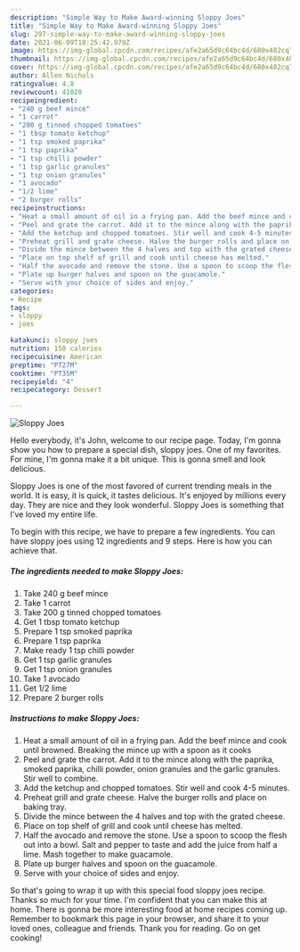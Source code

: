 ```yaml
---
description: "Simple Way to Make Award-winning Sloppy Joes"
title: "Simple Way to Make Award-winning Sloppy Joes"
slug: 297-simple-way-to-make-award-winning-sloppy-joes
date: 2021-06-09T18:25:42.979Z
image: https://img-global.cpcdn.com/recipes/afe2a65d9c64bc4d/680x482cq70/sloppy-joes-recipe-main-photo.jpg
thumbnail: https://img-global.cpcdn.com/recipes/afe2a65d9c64bc4d/680x482cq70/sloppy-joes-recipe-main-photo.jpg
cover: https://img-global.cpcdn.com/recipes/afe2a65d9c64bc4d/680x482cq70/sloppy-joes-recipe-main-photo.jpg
author: Allen Nichols
ratingvalue: 4.8
reviewcount: 41020
recipeingredient:
- "240 g beef mince"
- "1 carrot"
- "200 g tinned chopped tomatoes"
- "1 tbsp tomato ketchup"
- "1 tsp smoked paprika"
- "1 tsp paprika"
- "1 tsp chilli powder"
- "1 tsp garlic granules"
- "1 tsp onion granules"
- "1 avocado"
- "1/2 lime"
- "2 burger rolls"
recipeinstructions:
- "Heat a small amount of oil in a frying pan. Add the beef mince and cook until browned. Breaking the mince up with a spoon as it cooks"
- "Peel and grate the carrot. Add it to the mince along with the paprika, smoked paprika, chilli powder, onion granules and the garlic granules. Stir well to combine."
- "Add the ketchup and chopped tomatoes. Stir well and cook 4-5 minutes."
- "Preheat grill and grate cheese. Halve the burger rolls and place on baking tray."
- "Divide the mince between the 4 halves and top with the grated cheese."
- "Place on top shelf of grill and cook until cheese has melted."
- "Half the avocado and remove the stone. Use a spoon to scoop the flesh out into a bowl. Salt and pepper to taste and add the juice from half a lime. Mash together to make guacamole."
- "Plate up burger halves and spoon on the guacamole."
- "Serve with your choice of sides and enjoy."
categories:
- Recipe
tags:
- sloppy
- joes

katakunci: sloppy joes 
nutrition: 150 calories
recipecuisine: American
preptime: "PT27M"
cooktime: "PT35M"
recipeyield: "4"
recipecategory: Dessert

---
```



![Sloppy Joes](https://img-global.cpcdn.com/recipes/afe2a65d9c64bc4d/680x482cq70/sloppy-joes-recipe-main-photo.jpg)

Hello everybody, it's John, welcome to our recipe page. Today, I'm gonna show you how to prepare a special dish, sloppy joes. One of my favorites. For mine, I'm gonna make it a bit unique. This is gonna smell and look delicious.

Sloppy Joes is one of the most favored of current trending meals in the world. It is easy, it is quick, it tastes delicious. It's enjoyed by millions every day. They are nice and they look wonderful. Sloppy Joes is something that I've loved my entire life.




To begin with this recipe, we have to prepare a few ingredients. You can have sloppy joes using 12 ingredients and 9 steps. Here is how you can achieve that.

<!--inarticleads1-->

##### The ingredients needed to make Sloppy Joes:

1. Take 240 g beef mince
1. Take 1 carrot
1. Take 200 g tinned chopped tomatoes
1. Get 1 tbsp tomato ketchup
1. Prepare 1 tsp smoked paprika
1. Prepare 1 tsp paprika
1. Make ready 1 tsp chilli powder
1. Get 1 tsp garlic granules
1. Get 1 tsp onion granules
1. Take 1 avocado
1. Get 1/2 lime
1. Prepare 2 burger rolls




<!--inarticleads2-->

##### Instructions to make Sloppy Joes:

1. Heat a small amount of oil in a frying pan. Add the beef mince and cook until browned. Breaking the mince up with a spoon as it cooks
1. Peel and grate the carrot. Add it to the mince along with the paprika, smoked paprika, chilli powder, onion granules and the garlic granules. Stir well to combine.
1. Add the ketchup and chopped tomatoes. Stir well and cook 4-5 minutes.
1. Preheat grill and grate cheese. Halve the burger rolls and place on baking tray.
1. Divide the mince between the 4 halves and top with the grated cheese.
1. Place on top shelf of grill and cook until cheese has melted.
1. Half the avocado and remove the stone. Use a spoon to scoop the flesh out into a bowl. Salt and pepper to taste and add the juice from half a lime. Mash together to make guacamole.
1. Plate up burger halves and spoon on the guacamole.
1. Serve with your choice of sides and enjoy.




So that's going to wrap it up with this special food sloppy joes recipe. Thanks so much for your time. I'm confident that you can make this at home. There is gonna be more interesting food at home recipes coming up. Remember to bookmark this page in your browser, and share it to your loved ones, colleague and friends. Thank you for reading. Go on get cooking!
